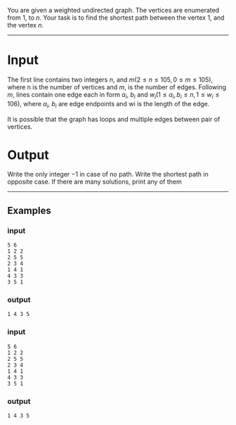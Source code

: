 You are given a weighted undirected graph. The vertices are enumerated from $1,$ to $n.$ Your task is to find the shortest path between the vertex $1,$ and the vertex $n.$


---
# Input
The first line contains two integers $n,$ and $m (2  \leq n  \leq 105, 0  \leq m  \leq 105)$, where n is the number of vertices and $m,$ is the number of edges. Following $m$, lines contain one edge each in form $a_i$, $b_i$ and $w_i (1  \leq a_i, b_i  \leq n, 1  \leq w_i  \leq 106)$, where $a_i$, $b_i$ are edge endpoints and wi is the length of the edge.

It is possible that the graph has loops and multiple edges between pair of vertices.

# Output
Write the only integer $-1$ in case of no path. Write the shortest path in opposite case. If there are many solutions, print any of them


---
## Examples
### input
```
5 6
1 2 2
2 5 5
2 3 4
1 4 1
4 3 3
3 5 1
```

### output

```
1 4 3 5 
```

### input
```
5 6
1 2 2
2 5 5
2 3 4
1 4 1
4 3 3
3 5 1
```

### output

```
1 4 3 5 
```
